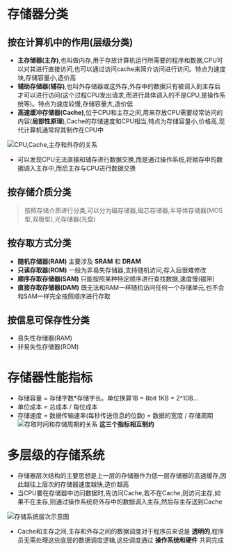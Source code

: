 # 存储器分类
## 按在计算机中的作用(层级分类)
- __主存储器(主存)__,也叫做内存,用于存放计算机运行所需要的程序和数据,CPU可以对其进行直接访问,也可以通过访问cache来简介访问进行访问。特点为速度块,存储容量小,造价高
- __辅助存储器(辅存)__,也叫外存储器或这外存,外存中的数据只有被调入到主存后才可以进行访问(这个过程CPU发出请求,而进行具体调入的不是CPU,是操作系统等)。特点为速度较慢,存储容量大,造价低
- __高速缓冲存储器(Cache)__,位于CPU和主存之间,用来存放CPU需要经常访问的内容(__局部性原理__),Cache的存储速度和CPU相当,特点为存储容量小,价格高,现代计算机通常将其制作在CPU中

![CPU,Cache,主存和外存的关系](https://img.picui.cn/free/2024/09/17/66e9503dc732e.jpg)
- 可以发现CPU无法直接和辅存进行数据交换,而是通过操作系统,将赋存中的数据调入主存中,而后主存与CPU进行数据交换
## 按存储介质分类
> 按照存储介质进行分类,可以分为磁存储器,磁芯存储器,半导体存储器(MOS型,双极型),光存储器(光盘)
## 按存取方式分类
- __随机存储器(RAM)__ 主要涉及 __SRAM__ 和 __DRAM__
- __只读存取器(ROM)__ 一般为非易失存储器,支持随机访问,存入后很难修改
- __顺序存取存储器(SAM)__ 只能按照某种特定顺序进行查找数据,速度慢(磁带)
- __直接存取存储器(DAM)__ 既无法和RAM一样随机访问任何一个存储单元,也不会和SAM一样完全按照顺序进行存取
## 按信息可保存性分类
- 易失性存储器(RAM)
- 非易失性存储器(ROM)
# 存储器性能指标
- 存储容量 = 存储字数*存储字长。单位换算1B = 8bit
1KB = 2^10B...
- 单位成本 = 总成本 / 每位成本
- 存储速度 = 数据传输速率(每秒传送信息的位数) = 数据的宽度 / 存储周期
![存取时间和存储周期的关系](https://img.picui.cn/free/2024/09/17/66e96950a5717.jpg)
__这三个指标相互制约__

# 多层级的存储系统
- 存储器层次结构的主要思想是上一层的存储器作为低一层存储器的高速缓存,因此越往上层次的存储器速度越快,造价越高
- 当CPU要在存储器中访问数据时,先访问Cache,若不在Cache,则访问主存,如果不在主存,则通过操作系统将外存中的数据调入主存,然后存主存送到Cache

![存储系统层次示意图](https://img.picui.cn/free/2024/09/17/66e96de8f1d27.jpg)

- Cache和主存之间,主存和外存之间的数据调度对于程序员来说是 __透明的__,程序员无需处理这些底层的数据调度逻辑,这些调度通过 __操作系统和硬件__ 共同完成